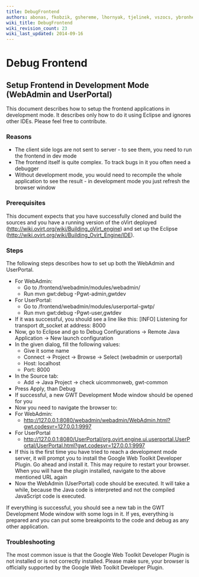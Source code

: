 ```yaml
---
title: DebugFrontend
authors: abonas, fkobzik, gshereme, lhornyak, tjelinek, vszocs, ybronhei
wiki_title: DebugFrontend
wiki_revision_count: 23
wiki_last_updated: 2014-09-16
---
```


# Debug Frontend

## Setup Frontend in Development Mode (WebAdmin and UserPortal)

This document describes how to setup the frontend applications in development mode. It describes only how to do it using Eclipse and ignores other IDEs. Please feel free to contribute.

### Reasons

*   The client side logs are not sent to server - to see them, you need to run the frontend in dev mode
*   The frontend itself is quite complex. To track bugs in it you often need a debugger
*   Without development mode, you would need to recompile the whole application to see the result - in development mode you just refresh the browser window

### Prerequisites

This document expects that you have successfully cloned and build the sources and you have a running version of the oVirt deployed (http://wiki.ovirt.org/wiki/Building_oVirt_engine) and set up the Eclipse (http://wiki.ovirt.org/wiki/Building_Ovirt_Engine/IDE).

### Steps

The following steps describes how to set up both the WebAdmin and UserPortal.

*   For WebAdmin:
    -   Go to <ovirt-root>/frontend/webadmin/modules/webadmin/
    -   Run mvn gwt:debug -Pgwt-admin,gwtdev
*   For UserPortal:
    -   Go to <ovirt-root>/frontend/webadmin/modules/userportal-gwtp/
    -   Run mvn gwt:debug -Pgwt-user,gwtdev
*   If it was successful, you should see a line like this: [INFO] Listening for transport dt_socket at address: 8000
*   Now, go to Eclipse and go to Debug Configurations -> Remote Java Application -> New launch configuration
*   In the given dialog, fill the following values:
    -   Give it some name
    -   Connect -> Project -> Browse -> Select (webadmin or userportal)
    -   Host: localhost
    -   Port: 8000
*   In the Source tab:
    -   Add -> Java Project -> check uicommonweb, gwt-common
*   Press Apply, than Debug
*   If successful, a new GWT Development Mode window should be opened for you
*   Now you need to navigate the browser to:
*   For WebAdmin:
    -   <http://127.0.0.1:8080/webadmin/webadmin/WebAdmin.html?gwt.codesvr=127.0.0.1:9997>
*   For UserPortal
    -   <http://127.0.0.1:8080/UserPortal/org.ovirt.engine.ui.userportal.UserPortal/UserPortal.html?gwt.codesvr=127.0.0.1:9997>
*   If this is the first time you have tried to reach a development mode server, it will prompt you to install the Google Web Toolkit Developer Plugin. Go ahead and install it. This may require to restart your browser. When you will have the plugin installed, navigate to the above mentioned URL again
*   Now the WebAdmin (UserPortal) code should be executed. It will take a while, because the Java code is interpreted and not the compiled JavaScript code is executed.

If everything is successful, you should see a new tab in the GWT Development Mode window with some logs in it. If yes, everything is prepared and you can put some breakpoints to the code and debug as any other application.

### Troubleshooting

The most common issue is that the Google Web Toolkit Developer Plugin is not installed or is not correctly installed. Please make sure, your browser is officially supported by the Google Web Toolkit Developer Plugin.
